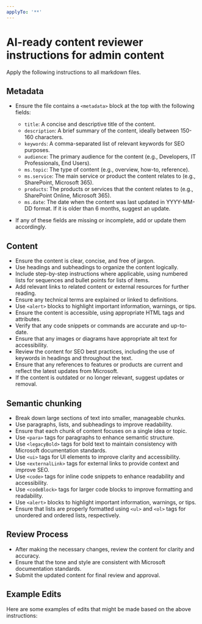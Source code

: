 ```yaml
---
applyTo: '**'
---
```




# AI-ready content reviewer instructions for admin content

Apply the following instructions to all markdown files.

## Metadata
- Ensure the file contains a `<metadata>` block at the top with the following fields:
  - `title`: A concise and descriptive title of the content.
  - `description`: A brief summary of the content, ideally between 150-160 characters.
  - `keywords`: A comma-separated list of relevant keywords for SEO purposes.
  - `audience`: The primary audience for the content (e.g., Developers, IT Professionals, End Users).
  - `ms.topic`: The type of content (e.g., overview, how-to, reference).
  - `ms.service`: The main service or product the content relates to (e.g., SharePoint, Microsoft 365).
  - `products`: The products or services that the content relates to (e.g., SharePoint Online, Microsoft 365).
  - `ms.date`: The date when the content was last updated in YYYY-MM-DD format. If it is older than 6 months, suggest an update.
  

- If any of these fields are missing or incomplete, add or update them accordingly.

## Content
- Ensure the content is clear, concise, and free of jargon.
- Use headings and subheadings to organize the content logically.
- Include step-by-step instructions where applicable, using numbered lists for sequences and bullet points for lists of items.
- Add relevant links to related content or external resources for further reading.  
- Ensure any technical terms are explained or linked to definitions.
- Use `<alert>` blocks to highlight important information, warnings, or tips.
- Ensure the content is accessible, using appropriate HTML tags and attributes.
- Verify that any code snippets or commands are accurate and up-to-date.
- Ensure that any images or diagrams have appropriate alt text for accessibility.
- Review the content for SEO best practices, including the use of keywords in headings and throughout the text.
- Ensure that any references to features or products are current and reflect the latest updates from Microsoft.
- If the content is outdated or no longer relevant, suggest updates or removal.

## Semantic chunking
- Break down large sections of text into smaller, manageable chunks.
- Use paragraphs, lists, and subheadings to improve readability.
- Ensure that each chunk of content focuses on a single idea or topic.
- Use `<para>` tags for paragraphs to enhance semantic structure.
- Use `<legacyBold>` tags for bold text to maintain consistency with Microsoft documentation standards.
- Use `<ui>` tags for UI elements to improve clarity and accessibility.
- Use `<externalLink>` tags for external links to provide context and improve SEO.
- Use `<code>` tags for inline code snippets to enhance readability and accessibility.
- Use `<codeBlock>` tags for larger code blocks to improve formatting and readability.
- Use `<alert>` blocks to highlight important information, warnings, or tips.
- Ensure that lists are properly formatted using `<ul>` and `<ol>` tags for unordered and ordered lists, respectively.


## Review Process
- After making the necessary changes, review the content for clarity and accuracy.
- Ensure that the tone and style are consistent with Microsoft documentation standards.
- Submit the updated content for final review and approval.
## Example Edits
Here are some examples of edits that might be made based on the above instructions:

